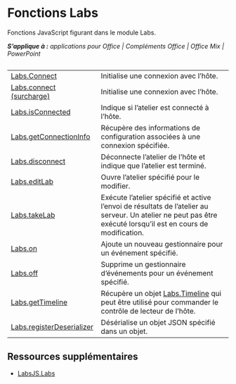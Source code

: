 
# <a name="labs-functions"></a>Fonctions Labs
Fonctions JavaScript figurant dans le module Labs.

 _**S’applique à :** applications pour Office | Compléments Office | Office Mix | PowerPoint_


## 


|||
|:-----|:-----|
|[Labs.Connect](../../reference/office-mix/labs.connect.md)|Initialise une connexion avec l’hôte.|
|[Labs.connect (surcharge)](../../reference/office-mix/labs.connect-overload.md)|Initialise une connexion avec l’hôte.|
|[Labs.isConnected](../../reference/office-mix/labs.isconnected.md)|Indique si l’atelier est connecté à l’hôte.|
|[Labs.getConnectionInfo](../../reference/office-mix/labs.getconnectioninfo.md)|Récupère des informations de configuration associées à une connexion spécifiée.|
|[Labs.disconnect](../../reference/office-mix/labs.disconnect.md)|Déconnecte l’atelier de l’hôte et indique que l’atelier est terminé.|
|[Labs.editLab](../../reference/office-mix/labs.editlab.md)|Ouvre l’atelier spécifié pour le modifier.|
|[Labs.takeLab](../../reference/office-mix/labs.takelab.md)|Exécute l’atelier spécifié et active l’envoi de résultats de l’atelier au serveur. Un atelier ne peut pas être exécuté lorsqu’il est en cours de modification.|
|[Labs.on](../../reference/office-mix/labs.on.md)|Ajoute un nouveau gestionnaire pour un événement spécifié.|
|[Labs.off](../../reference/office-mix/labs.off.md)|Supprime un gestionnaire d’événements pour un événement spécifié.|
|[Labs.getTimeline](../../reference/office-mix/labs.gettimeline.md)|Récupère un objet [Labs.Timeline](../../reference/office-mix/labs.timeline.md) qui peut être utilisé pour commander le contrôle de lecteur de l’hôte.|
|[Labs.registerDeserializer](../../reference/office-mix/labs.registerdeserializer.md)|Désérialise un objet JSON spécifié dans un objet.|

## <a name="additional-resources"></a>Ressources supplémentaires



- [LabsJS.Labs](../../reference/office-mix/labsjs.labs.md)
    
